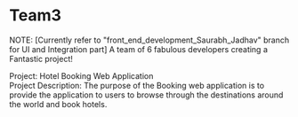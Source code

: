 # Team3
NOTE: [Currently refer to "front_end_development_Saurabh_Jadhav" branch for UI and Integration part]
A team of 6 fabulous developers creating a Fantastic project!

Project: Hotel Booking Web Application  
Project Description:
The purpose of the Booking web application is to provide the application to users to browse through the destinations around the world and book hotels.
